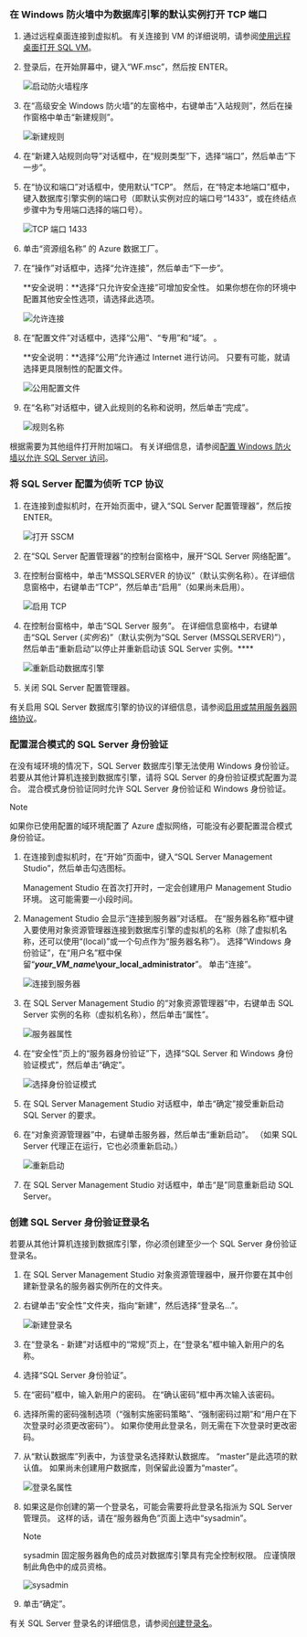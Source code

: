### <a name="open-tcp-ports-in-the-windows-firewall-for-the-default-instance-of-the-database-engine"></a>在 Windows 防火墙中为数据库引擎的默认实例打开 TCP 端口
1. 通过远程桌面连接到虚拟机。 有关连接到 VM 的详细说明，请参阅[使用远程桌面打开 SQL VM](../articles/virtual-machines/windows/sql/virtual-machines-windows-portal-sql-server-provision.md#open-the-vm-with-remote-desktop)。
2. 登录后，在开始屏幕中，键入“WF.msc”，然后按 ENTER。
   
    ![启动防火墙程序](./media/virtual-machines-sql-server-connection-steps/12Open-WF.png)
3. 在“高级安全 Windows 防火墙”的左窗格中，右键单击“入站规则”，然后在操作窗格中单击“新建规则”。
   
    ![新建规则](./media/virtual-machines-sql-server-connection-steps/13New-FW-Rule.png)
4. 在“新建入站规则向导”对话框中，在“规则类型”下，选择“端口”，然后单击“下一步”。
5. 在“协议和端口”对话框中，使用默认“TCP”。 然后，在“特定本地端口”框中，键入数据库引擎实例的端口号（即默认实例对应的端口号“1433”，或在终结点步骤中为专用端口选择的端口号）。
   
    ![TCP 端口 1433](./media/virtual-machines-sql-server-connection-steps/14Port-1433.png)
6. 单击“资源组名称” 的 Azure 数据工厂。
7. 在“操作”对话框中，选择“允许连接”，然后单击“下一步”。
   
    **安全说明：**选择“只允许安全连接”可增加安全性。 如果你想在你的环境中配置其他安全性选项，请选择此选项。
   
    ![允许连接](./media/virtual-machines-sql-server-connection-steps/15Allow-Connection.png)
8. 在“配置文件”对话框中，选择“公用”、“专用”和“域”。 。
   
    **安全说明：**选择“公用”允许通过 Internet 进行访问。 只要有可能，就请选择更具限制性的配置文件。
   
    ![公用配置文件](./media/virtual-machines-sql-server-connection-steps/16Public-Private-Domain-Profile.png)
9. 在“名称”对话框中，键入此规则的名称和说明，然后单击“完成”。
   
    ![规则名称](./media/virtual-machines-sql-server-connection-steps/17Rule-Name.png)

根据需要为其他组件打开附加端口。 有关详细信息，请参阅[配置 Windows 防火墙以允许 SQL Server 访问](http://msdn.microsoft.com/library/cc646023.aspx)。

### <a name="configure-sql-server-to-listen-on-the-tcp-protocol"></a>将 SQL Server 配置为侦听 TCP 协议
1. 在连接到虚拟机时，在开始页面中，键入“SQL Server 配置管理器”，然后按 ENTER。
   
    ![打开 SSCM](./media/virtual-machines-sql-server-connection-steps/9Click-SSCM.png)
2. 在“SQL Server 配置管理器”的控制台窗格中，展开“SQL Server 网络配置”。
3. 在控制台窗格中，单击“MSSQLSERVER 的协议”（默认实例名称）。在详细信息窗格中，右键单击“TCP”，然后单击“启用”（如果尚未启用）。
   
    ![启用 TCP](./media/virtual-machines-sql-server-connection-steps/10Enable-TCP.png)
4. 在控制台窗格中，单击“SQL Server 服务”。 在详细信息窗格中，右键单击“SQL Server (*实例名*)”（默认实例为“SQL Server (MSSQLSERVER)”），然后单击“重新启动”以停止并重新启动该 SQL Server 实例。****
   
    ![重新启动数据库引擎](./media/virtual-machines-sql-server-connection-steps/11Restart.png)
5. 关闭 SQL Server 配置管理器。

有关启用 SQL Server 数据库引擎的协议的详细信息，请参阅[启用或禁用服务器网络协议](http://msdn.microsoft.com/library/ms191294.aspx)。

### <a name="configure-sql-server-for-mixed-mode-authentication"></a>配置混合模式的 SQL Server 身份验证
在没有域环境的情况下，SQL Server 数据库引擎无法使用 Windows 身份验证。 若要从其他计算机连接到数据库引擎，请将 SQL Server 的身份验证模式配置为混合。 混合模式身份验证同时允许 SQL Server 身份验证和 Windows 身份验证。

> [!NOTE]
> 如果你已使用配置的域环境配置了 Azure 虚拟网络，可能没有必要配置混合模式身份验证。
> 
> 

1. 在连接到虚拟机时，在“开始”页面中，键入“SQL Server Management Studio”，然后单击勾选图标。
   
    Management Studio 在首次打开时，一定会创建用户 Management Studio 环境。 这可能需要一小段时间。
2. Management Studio 会显示“连接到服务器”对话框。 在“服务器名称”框中键入要使用对象资源管理器连接到数据库引擎的虚拟机的名称（除了虚拟机名称，还可以使用“(local)”或一个句点作为“服务器名称”）。 选择“Windows 身份验证”，在“用户名”框中保留“***your_VM_name*\your_local_administrator**”。 单击“连接”。
   
    ![连接到服务器](./media/virtual-machines-sql-server-connection-steps/19Connect-to-Server.png)
3. 在 SQL Server Management Studio 的“对象资源管理器”中，右键单击 SQL Server 实例的名称（虚拟机名称），然后单击“属性”。
   
    ![服务器属性](./media/virtual-machines-sql-server-connection-steps/20Server-Properties.png)
4. 在“安全性”页上的“服务器身份验证”下，选择“SQL Server 和 Windows 身份验证模式”，然后单击“确定”。
   
    ![选择身份验证模式](./media/virtual-machines-sql-server-connection-steps/21Mixed-Mode.png)
5. 在 SQL Server Management Studio 对话框中，单击“确定”接受重新启动 SQL Server 的要求。
6. 在“对象资源管理器”中，右键单击服务器，然后单击“重新启动”。 （如果 SQL Server 代理正在运行，它也必须重新启动。）
   
    ![重新启动](./media/virtual-machines-sql-server-connection-steps/22Restart2.png)
7. 在 SQL Server Management Studio 对话框中，单击“是”同意重新启动 SQL Server。

### <a name="create-sql-server-authentication-logins"></a>创建 SQL Server 身份验证登录名
若要从其他计算机连接到数据库引擎，你必须创建至少一个 SQL Server 身份验证登录名。

1. 在 SQL Server Management Studio 对象资源管理器中，展开你要在其中创建新登录名的服务器实例所在的文件夹。
2. 右键单击“安全性”文件夹，指向“新建”，然后选择“登录名…”。
   
    ![新建登录名](./media/virtual-machines-sql-server-connection-steps/23New-Login.png)
3. 在“登录名 - 新建”对话框中的“常规”页上，在“登录名”框中输入新用户的名称。
4. 选择“SQL Server 身份验证”。
5. 在“密码”框中，输入新用户的密码。 在“确认密码”框中再次输入该密码。
6. 选择所需的密码强制选项（“强制实施密码策略”、“强制密码过期”和“用户在下次登录时必须更改密码”）。 如果你使用此登录名，则无需在下次登录时更改密码。
7. 从“默认数据库”列表中，为该登录名选择默认数据库。 “master”是此选项的默认值。 如果尚未创建用户数据库，则保留此设置为“master”。
   
    ![登录名属性](./media/virtual-machines-sql-server-connection-steps/24Test-Login.png)
8. 如果这是你创建的第一个登录名，可能会需要将此登录名指派为 SQL Server 管理员。 这样的话，请在“服务器角色”页面上选中“sysadmin”。
   
   > [!NOTE]
   > sysadmin 固定服务器角色的成员对数据库引擎具有完全控制权限。 应谨慎限制此角色中的成员资格。
   > 
   > 
   
   ![sysadmin](./media/virtual-machines-sql-server-connection-steps/25sysadmin.png)
9. 单击“确定”。

有关 SQL Server 登录名的详细信息，请参阅[创建登录名](http://msdn.microsoft.com/library/aa337562.aspx)。

